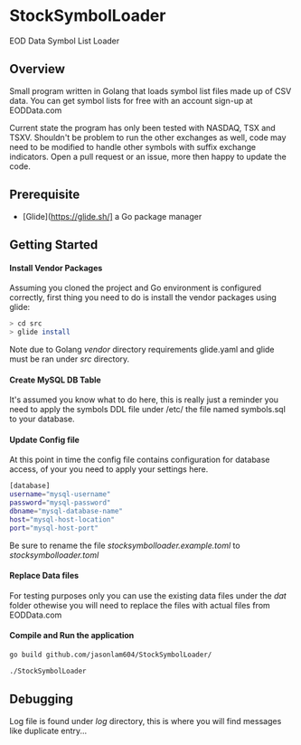 # StockSymbolLoader
EOD Data Symbol List Loader

## Overview

Small program written in Golang that loads symbol list files made up of CSV data.  You can get symbol lists for free with an account sign-up at EODData.com

Current state the program has only been tested with NASDAQ, TSX and TSXV.  Shouldn't be problem to run the other exchanges as well, code may need to be modified to handle other symbols with suffix exchange indicators.  Open a pull request or an issue, more then happy to update the code.

## Prerequisite 

* [Glide](https://glide.sh/] a Go package manager

## Getting Started

#### Install Vendor Packages
Assuming you cloned the project and Go environment is configured correctly, first thing you need to do is install the vendor packages using glide:

```bash
> cd src
> glide install
```

Note due to Golang *vendor* directory requirements glide.yaml and glide must be ran under *src* directory.

#### Create MySQL DB Table

It's assumed you know what to do here, this is really just a reminder you need to apply the symbols DDL file under /etc/ the file named 
symbols.sql to your database.

#### Update Config file

At this point in time the config file contains configuration for database access, of your you need to apply your settings here.

```bash
[database]
username="mysql-username"
password="mysql-password"
dbname="mysql-database-name"
host="mysql-host-location"
port="mysql-host-port"
```

Be sure to rename the file *stocksymbolloader.example.toml* to *stocksymbolloader.toml*

#### Replace Data files

For testing purposes only you can use the existing data files under the *dat* folder othewise you will need to replace the files
with actual files from EODData.com

#### Compile and Run the application

```bash
go build github.com/jasonlam604/StockSymbolLoader/
```
```bash
./StockSymbolLoader
```

## Debugging

Log file is found under *log* directory, this is where you will find messages like duplicate entry...
